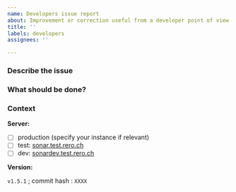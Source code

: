 ```yaml
---
name: Developers issue report
about: Improvement or correction useful from a developer point of view
title: ''
labels: developers
assignees: ''

---
```


<!-- Please, fill the report as precisely as possible.
Be clear and concise. Write a full sentence in the issue title.
Thanks for your help! -->

### Describe the issue
<!-- A concise description of what the issue is -->

### What should be done?

<!-- A concise description of what has to be done -->

### Context
<!-- If relevant -->

**Server:**
* [ ] production (specify your instance if relevant)
* [ ] test: [sonar.test.rero.ch](https://sonar.test.rero.ch)
* [ ] dev: [sonardev.test.rero.ch](https://sonardev.test.rero.ch/)

**Version:**
<!-- In which version of SONAR did this problem happen? -->

`v1.5.1` ; commit hash : `XXXX`
